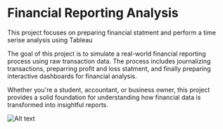 # Financial Reporting Analysis 
This project focuses on preparing financial statment and perform a time serise analysis using Tableau

The goal of this project is to simulate a real-world financial reporting process using raw transaction data. The process includes journalizing transactions, preparring profit and loss statment, and finally preparing interactive dashboards for financial analysis.

Whether you're a student, accountant, or business owner, this project provides a solid foundation for understanding how financial data is transformed into insightful reports.

![Alt text](images/example.png)
